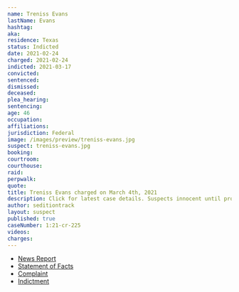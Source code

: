 ```yaml
---
name: Treniss Evans
lastName: Evans
hashtag:
aka:
residence: Texas
status: Indicted
date: 2021-02-24
charged: 2021-02-24
indicted: 2021-03-17
convicted: 
sentenced: 
dismissed: 
deceased:
plea_hearing:
sentencing:
age: 46
occupation:
affiliations:
jurisdiction: Federal
image: /images/preview/treniss-evans.jpg
suspect: treniss-evans.jpg
booking:
courtroom:
courthouse:
raid:
perpwalk:
quote:
title: Treniss Evans charged on March 4th, 2021
description: Click for latest case details. Suspects innocent until proven guilty.
author: seditiontrack
layout: suspect
published: true
caseNumber: 1:21-cr-225
videos:
charges:
---
```

- [News Report](https://www.ksat.com/news/local/2021/03/09/san-antonio-area-man-charged-in-us-capitol-riot-allegedly-took-shots-of-whiskey-in-pelosis-office/)
- [Statement of Facts](https://www.justice.gov/usao-dc/case-multi-defendant/file/1378611/download)
- [Complaint](https://www.justice.gov/usao-dc/case-multi-defendant/file/1378616/download)
- [Indictment](https://www.justice.gov/usao-dc/case-multi-defendant/file/1378621/download)
